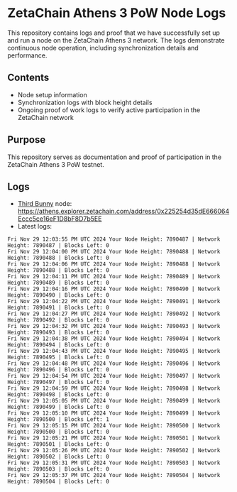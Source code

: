 # ZetaChain Athens 3 PoW Node Logs
This repository contains logs and proof that we have successfully set up and run a node on the ZetaChain Athens 3 network. The logs demonstrate continuous node operation, including synchronization details and performance.

## Contents
- Node setup information
- Synchronization logs with block height details
- Ongoing proof of work logs to verify active participation in the ZetaChain network

## Purpose
This repository serves as documentation and proof of participation in the ZetaChain Athens 3 PoW testnet.

## Logs

- [Third Bunny](https://thirdbunny.xyz/) node: https://athens.explorer.zetachain.com/address/0x225254d35dE666064Eccc5ce16eF1D8bF8D7b5EE
- Latest logs:
```
Fri Nov 29 12:03:55 PM UTC 2024 Your Node Height: 7890487 | Network Height: 7890487 | Blocks Left: 0
Fri Nov 29 12:04:00 PM UTC 2024 Your Node Height: 7890488 | Network Height: 7890488 | Blocks Left: 0
Fri Nov 29 12:04:06 PM UTC 2024 Your Node Height: 7890488 | Network Height: 7890488 | Blocks Left: 0
Fri Nov 29 12:04:11 PM UTC 2024 Your Node Height: 7890489 | Network Height: 7890489 | Blocks Left: 0
Fri Nov 29 12:04:16 PM UTC 2024 Your Node Height: 7890490 | Network Height: 7890490 | Blocks Left: 0
Fri Nov 29 12:04:22 PM UTC 2024 Your Node Height: 7890491 | Network Height: 7890491 | Blocks Left: 0
Fri Nov 29 12:04:27 PM UTC 2024 Your Node Height: 7890492 | Network Height: 7890492 | Blocks Left: 0
Fri Nov 29 12:04:32 PM UTC 2024 Your Node Height: 7890493 | Network Height: 7890493 | Blocks Left: 0
Fri Nov 29 12:04:38 PM UTC 2024 Your Node Height: 7890494 | Network Height: 7890494 | Blocks Left: 0
Fri Nov 29 12:04:43 PM UTC 2024 Your Node Height: 7890495 | Network Height: 7890495 | Blocks Left: 0
Fri Nov 29 12:04:48 PM UTC 2024 Your Node Height: 7890496 | Network Height: 7890496 | Blocks Left: 0
Fri Nov 29 12:04:54 PM UTC 2024 Your Node Height: 7890497 | Network Height: 7890497 | Blocks Left: 0
Fri Nov 29 12:04:59 PM UTC 2024 Your Node Height: 7890498 | Network Height: 7890498 | Blocks Left: 0
Fri Nov 29 12:05:05 PM UTC 2024 Your Node Height: 7890499 | Network Height: 7890499 | Blocks Left: 0
Fri Nov 29 12:05:10 PM UTC 2024 Your Node Height: 7890499 | Network Height: 7890500 | Blocks Left: 1
Fri Nov 29 12:05:15 PM UTC 2024 Your Node Height: 7890500 | Network Height: 7890500 | Blocks Left: 0
Fri Nov 29 12:05:21 PM UTC 2024 Your Node Height: 7890501 | Network Height: 7890501 | Blocks Left: 0
Fri Nov 29 12:05:26 PM UTC 2024 Your Node Height: 7890502 | Network Height: 7890502 | Blocks Left: 0
Fri Nov 29 12:05:31 PM UTC 2024 Your Node Height: 7890503 | Network Height: 7890503 | Blocks Left: 0
Fri Nov 29 12:05:37 PM UTC 2024 Your Node Height: 7890504 | Network Height: 7890504 | Blocks Left: 0
```
